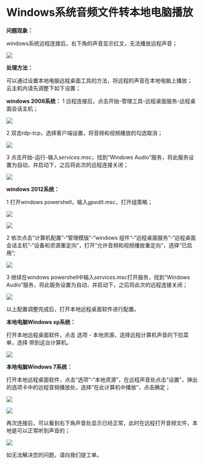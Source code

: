 # Windows系统音频文件转本地电脑播放
**问题现象：**

windows系统远程连接后，右下角的声音显示红叉，无法播放远程声音；

![](https://github.com/jdcloudcom/cn/blob/edit/image/Elastic-Compute/Virtual-Machine/Windows/Windows%E7%B3%BB%E7%BB%9F%E9%9F%B3%E9%A2%91%E6%96%87%E4%BB%B6%E8%BD%AC%E6%9C%AC%E5%9C%B0%E7%94%B5%E8%84%91%E6%92%AD%E6%94%BE01.png)

**处理方法：**

可以通过设置本地电脑远程桌面工具的方法，将远程的声音在本地电脑上播放；
云主机内请先调整下如下设置；

**windows 2008系统：**
1 远程连接后，点击开始-管理工具-远程桌面服务-远程桌面会话主机；

![](https://github.com/jdcloudcom/cn/blob/edit/image/Elastic-Compute/Virtual-Machine/Windows/Windows%E7%B3%BB%E7%BB%9F%E9%9F%B3%E9%A2%91%E6%96%87%E4%BB%B6%E8%BD%AC%E6%9C%AC%E5%9C%B0%E7%94%B5%E8%84%91%E6%92%AD%E6%94%BE02png)

2 双击rdp-tcp，选择客户端设置，将音频和视频播放的勾选取消；

![](https://github.com/jdcloudcom/cn/blob/edit/image/Elastic-Compute/Virtual-Machine/Windows/Windows%E7%B3%BB%E7%BB%9F%E9%9F%B3%E9%A2%91%E6%96%87%E4%BB%B6%E8%BD%AC%E6%9C%AC%E5%9C%B0%E7%94%B5%E8%84%91%E6%92%AD%E6%94%BE03.png)

3 点击开始-运行-输入*services.msc*，找到“Windows Audio”服务，将此服务设置为自动，并启动下，之后将此次的远程连接关闭；

![](https://github.com/jdcloudcom/cn/blob/edit/image/Elastic-Compute/Virtual-Machine/Windows/Windows%E7%B3%BB%E7%BB%9F%E9%9F%B3%E9%A2%91%E6%96%87%E4%BB%B6%E8%BD%AC%E6%9C%AC%E5%9C%B0%E7%94%B5%E8%84%91%E6%92%AD%E6%94%BE04.png)


**windows 2012系统：**

1 打开windows powershell，输入*gpedit.msc*，打开组策略；

![](https://github.com/jdcloudcom/cn/blob/edit/image/Elastic-Compute/Virtual-Machine/Windows/Windows%E7%B3%BB%E7%BB%9F%E9%9F%B3%E9%A2%91%E6%96%87%E4%BB%B6%E8%BD%AC%E6%9C%AC%E5%9C%B0%E7%94%B5%E8%84%91%E6%92%AD%E6%94%BE05.png)

![](https://github.com/jdcloudcom/cn/blob/edit/image/Elastic-Compute/Virtual-Machine/Windows/Windows%E7%B3%BB%E7%BB%9F%E9%9F%B3%E9%A2%91%E6%96%87%E4%BB%B6%E8%BD%AC%E6%9C%AC%E5%9C%B0%E7%94%B5%E8%84%91%E6%92%AD%E6%94%BE06.png)

2 依次点击“计算机配置”-“管理模版”-“windows 组件”-“远程桌面服务”-“远程桌面会话主机”-“设备和资源重定向”，打开“允许音频和视频播放重定向”，选择“已启用”;

![](https://github.com/jdcloudcom/cn/blob/edit/image/Elastic-Compute/Virtual-Machine/Windows/Windows%E7%B3%BB%E7%BB%9F%E9%9F%B3%E9%A2%91%E6%96%87%E4%BB%B6%E8%BD%AC%E6%9C%AC%E5%9C%B0%E7%94%B5%E8%84%91%E6%92%AD%E6%94%BE07.png)

3 继续在windows powershell中输入*services.msc*打开服务，找到“Windows Audio”服务，将此服务设置为自动，并启动下，之后将此次的远程连接关闭；

![](https://github.com/jdcloudcom/cn/blob/edit/image/Elastic-Compute/Virtual-Machine/Windows/Windows%E7%B3%BB%E7%BB%9F%E9%9F%B3%E9%A2%91%E6%96%87%E4%BB%B6%E8%BD%AC%E6%9C%AC%E5%9C%B0%E7%94%B5%E8%84%91%E6%92%AD%E6%94%BE08.png)

以上配置调整完成后，打开本地远程桌面软件进行配置。

**本地电脑Windows xp系统：**

打开本地远程桌面软件，点击 选项 - 本地资源，选择远程计算机声音的下拉菜单，选择 带到这台计算机。

![](https://github.com/jdcloudcom/cn/blob/edit/image/Elastic-Compute/Virtual-Machine/Windows/Windows%E7%B3%BB%E7%BB%9F%E9%9F%B3%E9%A2%91%E6%96%87%E4%BB%B6%E8%BD%AC%E6%9C%AC%E5%9C%B0%E7%94%B5%E8%84%91%E6%92%AD%E6%94%BE09.png)

**本地电脑Windows 7系统：**

打开本地远程桌面软件，点击“选项”-“本地资源”，在远程声音处点击“设置”，弹出的选项卡中的远程音频播放处，选择“在此计算机中播放”，点击确定；

![](https://github.com/jdcloudcom/cn/blob/edit/image/Elastic-Compute/Virtual-Machine/Windows/Windows%E7%B3%BB%E7%BB%9F%E9%9F%B3%E9%A2%91%E6%96%87%E4%BB%B6%E8%BD%AC%E6%9C%AC%E5%9C%B0%E7%94%B5%E8%84%91%E6%92%AD%E6%94%BE10.png)

![](https://github.com/jdcloudcom/cn/blob/edit/image/Elastic-Compute/Virtual-Machine/Windows/Windows%E7%B3%BB%E7%BB%9F%E9%9F%B3%E9%A2%91%E6%96%87%E4%BB%B6%E8%BD%AC%E6%9C%AC%E5%9C%B0%E7%94%B5%E8%84%91%E6%92%AD%E6%94%BE11.png)

再次连接后，可以看到右下角声音处显示已经正常，此时在远程打开音频文件，本地是可以正常听到声音的；

![](https://github.com/jdcloudcom/cn/blob/edit/image/Elastic-Compute/Virtual-Machine/Windows/Windows%E7%B3%BB%E7%BB%9F%E9%9F%B3%E9%A2%91%E6%96%87%E4%BB%B6%E8%BD%AC%E6%9C%AC%E5%9C%B0%E7%94%B5%E8%84%91%E6%92%AD%E6%94%BE12.png)

如无法解决您的问题，请向我们提工单。